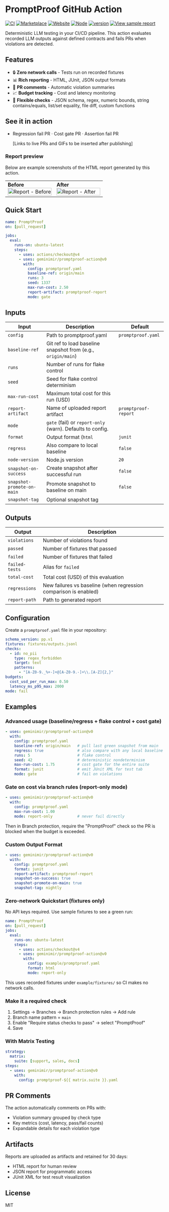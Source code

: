 # PromptProof GitHub Action

[![CI](https://img.shields.io/github/actions/workflow/status/geminimir/promptproof-action/ci.yml?branch=main)](https://github.com/geminimir/promptproof-action/actions)
[![Marketplace](https://img.shields.io/badge/Marketplace-PromptProof%20Eval-blue?logo=github)](https://github.com/marketplace/actions/promptproof-eval)
[![Website](https://img.shields.io/badge/Website-promptproof.io-darkgreen)](https://promptproof.io)
[![Node](https://img.shields.io/badge/node-%3E%3D18-brightgreen)](https://nodejs.org)
[![version](https://img.shields.io/github/v/tag/geminimir/promptproof-action?label=version)](https://github.com/geminimir/promptproof-action/releases)
[![View sample report](https://img.shields.io/badge/Report-Sample-green)](https://geminimir.github.io/promptproof-action/reports/after.html)

Deterministic LLM testing in your CI/CD pipeline. This action evaluates recorded LLM outputs against defined contracts and fails PRs when violations are detected.

## Features

- 🔒 **Zero network calls** - Tests run on recorded fixtures
- 📊 **Rich reporting** - HTML, JUnit, JSON output formats
- 💬 **PR comments** - Automatic violation summaries
- 📈 **Budget tracking** - Cost and latency monitoring
- 🎯 **Flexible checks** - JSON schema, regex, numeric bounds, string contains/equals, list/set equality, file diff, custom functions

## See it in action

- Regression fail PR · Cost gate PR · Assertion fail PR
  
  [Links to live PRs and GIFs to be inserted after publishing]

### Report preview

Below are example screenshots of the HTML report generated by this action.

<table>
  <tr>
    <td width="50%">
      <strong>Before</strong><br/>
      <img src="assets/report-before.png" alt="Report - Before" width="100%" />
    </td>
    <td width="50%">
      <strong>After</strong><br/>
      <img src="assets/report-after.png" alt="Report - After" width="100%" />
    </td>
  </tr>
  </table>

## Quick Start

```yaml
name: PromptProof
on: [pull_request]

jobs:
  eval:
    runs-on: ubuntu-latest
    steps:
      - uses: actions/checkout@v4
      - uses: geminimir/promptproof-action@v0
        with:
          config: promptproof.yaml
          baseline-ref: origin/main
          runs: 3
          seed: 1337
          max-run-cost: 2.50
          report-artifact: promptproof-report
          mode: gate
```

## Inputs

| Input | Description | Default |
|-------|-------------|---------|
| `config` | Path to promptproof.yaml | `promptproof.yaml` |
| `baseline-ref` | Git ref to load baseline snapshot from (e.g., `origin/main`) |  |
| `runs` | Number of runs for flake control |  |
| `seed` | Seed for flake control determinism |  |
| `max-run-cost` | Maximum total cost for this run (USD) |  |
| `report-artifact` | Name of uploaded report artifact | `promptproof-report` |
| `mode` | `gate` (fail) or `report-only` (warn). Defaults to config. |  |
| `format` | Output format (`html`|`junit`|`json`|`console`) | `html` |
| `regress` | Also compare to local baseline | `false` |
| `node-version` | Node.js version | `20` |
| `snapshot-on-success` | Create snapshot after successful run | `false` |
| `snapshot-promote-on-main` | Promote snapshot to baseline on main | `false` |
| `snapshot-tag` | Optional snapshot tag |  |

## Outputs

| Output | Description |
|--------|-------------|
| `violations` | Number of violations found |
| `passed` | Number of fixtures that passed |
| `failed` | Number of fixtures that failed |
| `failed-tests` | Alias for `failed` |
| `total-cost` | Total cost (USD) of this evaluation |
| `regressions` | New failures vs baseline (when regression comparison is enabled) |
| `report-path` | Path to generated report |

## Configuration

Create a `promptproof.yaml` file in your repository:

```yaml
schema_version: pp.v1
fixtures: fixtures/outputs.jsonl
checks:
  - id: no_pii
    type: regex_forbidden
    target: text
    patterns:
      - "[A-Z0-9._%+-]+@[A-Z0-9.-]+\\.[A-Z]{2,}"
budgets:
  cost_usd_per_run_max: 0.50
  latency_ms_p95_max: 2000
mode: fail
```

## Examples

### Advanced usage (baseline/regress + flake control + cost gate)

```yaml
- uses: geminimir/promptproof-action@v0
  with:
    config: promptproof.yaml
    baseline-ref: origin/main   # pull last green snapshot from main
    regress: true               # also compare with any local baseline
    runs: 5                     # flake control
    seed: 42                    # deterministic nondeterminism
    max-run-cost: 1.75          # cost gate for the entire suite
    format: junit               # emit JUnit XML for test tab
    mode: gate                  # fail on violations
```

### Gate on cost via branch rules (report-only mode)

```yaml
- uses: geminimir/promptproof-action@v0
  with:
    config: promptproof.yaml
    max-run-cost: 1.00
    mode: report-only           # never fail directly
```

Then in Branch protection, require the "PromptProof" check so the PR is blocked when the budget is exceeded.

### Custom Output Format

```yaml
- uses: geminimir/promptproof-action@v0
  with:
    config: promptproof.yaml
    format: junit
    report-artifact: promptproof-report
    snapshot-on-success: true
    snapshot-promote-on-main: true
    snapshot-tag: nightly
```

### Zero-network Quickstart (fixtures only)

No API keys required. Use sample fixtures to see a green run:

```yaml
name: PromptProof
on: [pull_request]
jobs:
  eval:
    runs-on: ubuntu-latest
    steps:
      - uses: actions/checkout@v4
      - uses: geminimir/promptproof-action@v0
        with:
          config: example/promptproof.yaml
          format: html
          mode: report-only
```

This uses recorded fixtures under `example/fixtures/` so CI makes no network calls.

### Make it a required check

1. Settings → Branches → Branch protection rules → Add rule
2. Branch name pattern = `main`
3. Enable "Require status checks to pass" → select "PromptProof"
4. Save
 

### With Matrix Testing

```yaml
strategy:
  matrix:
    suite: [support, sales, docs]
steps:
  - uses: geminimir/promptproof-action@v0
    with:
      config: promptproof-${{ matrix.suite }}.yaml
```

## PR Comments

The action automatically comments on PRs with:
- Violation summary grouped by check type
- Key metrics (cost, latency, pass/fail counts)
- Expandable details for each violation type

## Artifacts

Reports are uploaded as artifacts and retained for 30 days:
- HTML report for human review
- JSON report for programmatic access
- JUnit XML for test result visualization

## License

MIT
